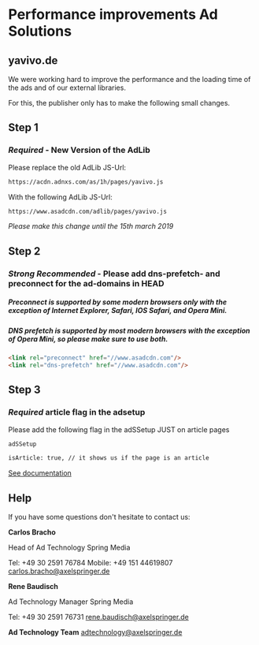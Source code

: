 # Performance improvements Ad Solutions

## yavivo.de

We were working hard to improve the performance and the loading time of the ads and of our external libraries.

For this, the publisher only has to make the following small changes.

## Step 1
### **_Required_** - New Version of the AdLib

Please replace the old AdLib JS-Url:

```html
https://acdn.adnxs.com/as/1h/pages/yavivo.js
```

With the following AdLib JS-Url:

```html
https://www.asadcdn.com/adlib/pages/yavivo.js
```

*Please make this change until the 15th march 2019*

## Step 2
### **_Strong Recommended_** - Please add dns-prefetch- and preconnect for the ad-domains in HEAD
##### Preconnect is supported by some modern browsers only with the exception of Internet Explorer, Safari, IOS Safari, and Opera Mini.
##### DNS prefetch is supported by most modern browsers with the exception of Opera Mini, so please make sure to use both.

```html
<link rel="preconnect" href="//www.asadcdn.com"/>
<link rel="dns-prefetch" href="//www.asadcdn.com"/>
```

## Step 3
### **_Required_** article flag in the adsetup

Please add the following flag in the adSSetup JUST on article pages

```html
adSSetup

isArticle: true, // it shows us if the page is an article

```
[See documentation](https://github.com/spring-media/adsolutions-implementationReference/blob/master/publisher-display-reference.md)

## Help

If you have some questions don't hesitate to contact us:

__Carlos Bracho__

Head of Ad Technology
Spring Media

Tel: +49 30 2591 76784
Mobile: +49 151 44619807
carlos.bracho@axelspringer.de

__Rene Baudisch__

Ad Technology Manager
Spring Media

Tel: +49 30 2591 76731
rene.baudisch@axelspringer.de

__Ad Technology Team__
adtechnology@axelspringer.de
